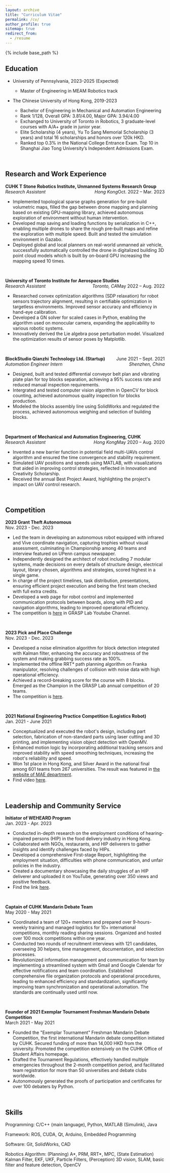 ```yaml
---
layout: archive
title: "Curriculum Vitae"
permalink: /cv/
author_profile: true
sitemap: true
redirect_from:
  - /resume
---
```


{% include base_path %}

## Education

- University of Pennsylvania, 2023-2025 (Expected)

  - Master of Engineering in MEAM Robotics track
    <br />

- The Chinese University of Hong Kong, 2019-2023

  - Bachelor of Engineering in Mechanical and Automation Engineering
  - Rank 1/128, Overall GPA: 3.81/4.00, Major GPA: 3.94/4.00
  - Exchanged to University of Toronto in Robotics, 3 graduate-level courses with A/A+ grade in junior year.
  - Elite Scholarship (4 years), Yu To Sang Memorial Scholarship (3 years) and total 16 scholarships and honors over 120k HKD.
  - Ranked top 0.3% in the National College Entrance Exam. Top 10 in Shanghai Jiao Tong University’s Independent Admissions Exam.
    <br />

<br/>

## Research and Work Experience

**CUHK T Stone Robotics Institute, Unmanned Systems Research Group**
<span style="float:right;">Oct. 2022 – Mar. 2023</span>  
_Research Assistant_
<span style="float:right;">_Hong Kong_</span>

- Implemented topological sparse graphs generation for pre-build volumetric maps, filled the gap between drone mapping and planning based on existing GPU-mapping library, achieved autonomous exploration of environment without human intervention.
- Developed map saving and loading functions by serialization in C++, enabling multiple drones to share the rough pre-built maps and refine the exploration with multiple speed. Built and tested the simulation environment in Gazabo.
- Deployed global and local planners on real-world unmanned air vehicle, successfully automatically controlled the drone in digitalized building 3D point cloud models which is built by on-board GPU increasing the mapping speed 10 times.

<br />

**University of Toronto Institute for Aerospace Studies**
<span style="float:right;">May 2022 – Aug. 2022</span>  
_Research Assistant_
<span style="float:right;">_Toronto, CA_</span>

- Researched convex optimization algorithms (SDP relaxation) for robot sensors trajectory alignment, resulting in certifiable optimization in targetless environments. Improved sensor accuracy and efficiency in hand-eye calibration.
- Developed a GN solver for scaled cases in Python, enabling the algorithm used on monocular camera, expanding the applicability to various robotic systems.
- Innovatively derived the Lie algebra pose perturbation model. Visualized the optimization results of sensor poses by Matplotlib.

<br />

**BlockStudio Qianzhi Technology Ltd. (Startup)**
<span style="float:right;">June 2021 – Sept. 2021</span>  
_Automation Engineer Intern_
<span style="float:right;">_Shenzhen, China_</span>

- Designed, built and tested differential conveyor belt plan and vibrating plate plan for toy blocks separation, achieving a 95% success rate and reduced manual inspection requirements.
- Intergrated and tested computer vision algorithm in OpenCV for block counting, achieved autonomous quality inspection for blocks production.
- Modeled the blocks assembly line using SolidWorks and regulated the process, achieved autonomous weighing and selection of building blocks.

<br />

**Department of Mechanical and Automation Engineering, CUHK**
<span style="float:right;">May 2020 – Aug. 2020</span>  
_Research Assistant_
<span style="float:right;">_Hong Kong_</span>

- Invented a new barrier function in potential field multi-UAVs control algorithm and ensured the time convergence and stability requirement.
- Simulated UAV positions and speeds using MATLAB, with visualizations that aided in improving control strategies, reflected in Innovation and Creativity Scholarship.
- Received the annual Best Project Award, highlighting the project's impact on UAV control research.

<br />

## Competition

**2023 Grant Theft Autonomous**  
Nov. 2023 - Dec. 2023

- Led the team in developing an autonomous robot equipped with infrared and Vive coordinate navigation, capturing trophies without visual assessment, culminating in Championship among 40 teams and interview featured on UPenn campus newspaper.
- Independently designed the architect of robot including 7 modular systems, made decisions on every details of structure design, electrical layout, library chosen, algorithms and strategies, scored highest in a single game.
- In charge of the project timelines, task distribution, presentations, ensuring efficient project execution and being the first team checked with full extra credits.
- Developed a web page for robot control and implemented communication protocols between boards, along with PID and navigation algorithms, leading to improved operational efficiency.
- The competition is [here](https://www.youtube.com/watch?v=Pt5Qd4mry5I&t=9516s) in GRASP Lab Youtube Channel.

<br />

**2023 Pick and Place Challenge**  
Nov. 2023 - Dec. 2023

- Developed a noise elimination algorithm for block detection integrated with Kalman filter, enhancing the accuracy and robustness of the system and making grabbing success rate as 100%.
- Implemented the offline RRT\* path planning algorithm on Franka manipulator, resolving challenges of collision with noise data with high operational efficiency.
- Achieved a record-breaking score for the course with 8 blocks. Emerged as the Champion in the GRASP Lab annual competition of 20 teams.
- The competition is [here](https://www.youtube.com/watch?v=enAke8V9i44).

<br />

**2021 National Engineering Practice Competition (Logistics Robot)**  
Jan. 2021 - June 2021

- Conceptualized and executed the robot's design, including part selection, fabrication of non-standard parts using laser cutting and 3D printing, and implementing vision object detection with OpenMV.
- Enhanced motion logic by incorporating additional tracking sensors and improved stability with speed smoothing techniques, increasing the robot's reliability and speed.
- Won 1st place in Hong Kong, and Silver Award in the national final among 601 teams from 267 universities. The result was featured in [the website of MAE department](https://www4.mae.cuhk.edu.hk/newsnawards/silver-award-in-the-national-finals-of-the-2021-china-university-students-engineering-practice-and-innovation-ability-competition/).
- Find video [here](https://youtu.be/IHseo0RF8Oc).

<br />

## Leadership and Community Service

**Initiator of WEHEARD Program**  
Jan. 2023 - Apr. 2023

- Conducted in-depth research on the employment conditions of hearing-impaired persons (HIP) in the food delivery industry in Hong Kong.
- Collaborated with NGOs, restaurants, and HIP deliverers to gather insights and identify challenges faced by HIPs.
- Developed a comprehensive First-stage Report, highlighting the employment situation, difficulties with phone communication, and unfair policies in the industry.
- Created a documentary showcasing the daily struggles of an HIP deliverer and uploaded it on YouTube, generating over 350 views and positive feedback.
- Find the link [here](https://weheard.github.io/).

<br />

**Captain of CUHK Mandarin Debate Team**  
May 2020 - May 2021

- Coordinated a team of 120+ members and prepared over 9-hours-weekly training and managed logistics for 10+ international competitions, monthly reading sharing sessions. Organized and hosted over 100 mock competitions within one year.
- Conducted two rounds of recruitment interviews with 121 candidates, overseeing 30 helpers, time management, documentation, and selection processes.
- Revolutionized information management and communication for team by implementing a streamlined system with Gmail and Google Calendar for effective notifications and team coordination. Established comprehensive file organization protocols and operational procedures, leading to enhanced efficiency and standardization, significantly improving team synchronization and operational automation. The standards are continually used until now.

<br />

**Founder of 2021 Exemplar Tournament Freshman Mandarin Debate Competition**  
March 2021 - May 2021

- Founded the "Exemplar Tournament" Freshman Mandarin Debate Competition, the first international Mandarin debate competition initiated by CUHK. Secured funding of more than 14,000 HKD from the university. Promoted the competition extensively on the CUHK Office of Student Affairs homepage.
- Drafted the Tournament Regulations, effectively handled multiple emergencies throughout the 2-month competition period, and facilitated team registration for more than 50 universities and debate clubs worldwide.
- Autonomously generated the proofs of participation and certificates for over 100 debaters by Python.

<br />

## Skills

Programming: C/C++ (main language), Python, MATLAB (Simulink), Java

Framework: ROS, CUDA, Qt, Arduino, Embedded Programming

Software: Git, SolidWorks, CAD

Robotics Algorithm: (Planning) A\*, PRM, RRT\*, MPC, (State Estimation) Kalman Filter, EKF, UKF, Particle Filters,
(Perception) 3D vision, SLAM, basic filter and feature detection, OpenCV
